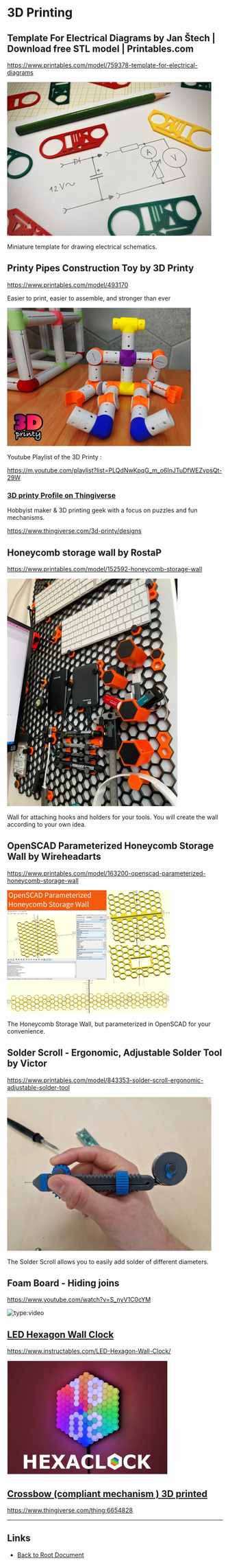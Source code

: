 # 3D Printing

## Template For Electrical Diagrams by Jan Štech | Download free STL model | Printables.com

<https://www.printables.com/model/759378-template-for-electrical-diagrams>

![Electrical Diagram Templates](./3d-template-electrical-diagram.png)

Miniature template for drawing electrical schematics.

## Printy Pipes Construction Toy by 3D Printy

<https://www.printables.com/model/493170>

Easier to print, easier to assemble, and stronger than ever

![Printy Pipes](./3d-printy-pipes.png)

Youtube Playlist of the 3D Printy :

<https://m.youtube.com/playlist?list=PLQdNwKpqG_m_o6InJTuDfWEZvpsQt-29W>

### [3D printy Profile on Thingiverse](https://www.thingiverse.com/3d-printy/designs)

Hobbyist maker & 3D printing geek with a focus on puzzles and fun mechanisms.

<https://www.thingiverse.com/3d-printy/designs>

## Honeycomb storage wall by RostaP

<https://www.printables.com/model/152592-honeycomb-storage-wall>

![Honeycomb Storage](./3d-honeycomb-storage.png)

Wall for attaching hooks and holders for your tools. You will create the wall according to your own idea.

## OpenSCAD Parameterized Honeycomb Storage Wall by Wireheadarts

<https://www.printables.com/model/163200-openscad-parameterized-honeycomb-storage-wall>

![OpenSCAD Parameterized Honeycomb Storage](./3d-openscad-honeycomb-store-custom.png)

The Honeycomb Storage Wall, but parameterized in OpenSCAD for your convenience.

## Solder Scroll - Ergonomic, Adjustable Solder Tool by Victor

<https://www.printables.com/model/843353-solder-scroll-ergonomic-adjustable-solder-tool>

![Solder Scroll](./3d-solder-scroll.png)

The Solder Scroll allows you to easily add solder of different diameters.

## Foam Board - Hiding joins

<https://www.youtube.com/watch?v=S_nyV1C0cYM>

![type:video](https://www.youtube.com/embed/S_nyV1C0cYM)

## [LED Hexagon Wall Clock](https://www.instructables.com/LED-Hexagon-Wall-Clock/)

<https://www.instructables.com/LED-Hexagon-Wall-Clock/>

![3D printed LED Hexagon Clock](./3d-Hexaclock.png)

## [Crossbow (compliant mechanism ) 3D printed](https://www.thingiverse.com/thing:6654828)

<https://www.thingiverse.com/thing:6654828>

----
<!-- Footer Begins Here -->
## Links

- [Back to Root Document](../README.md)

